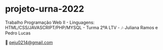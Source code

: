# projeto-urna-2022
Trabalho Programação Web II - Linguagens: HTML/CSS/JAVASCRIPT/PHP/MYSQL - Turma 2ºA LTV - 
🎶 Juliana Ramos e Pedro Lucas 

:e-mail: peju0214@gmail.com
